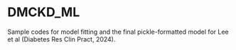 # DMCKD_ML
Sample codes for model fitting and the final pickle-formatted model for Lee et al (Diabetes Res Clin Pract, 2024).
